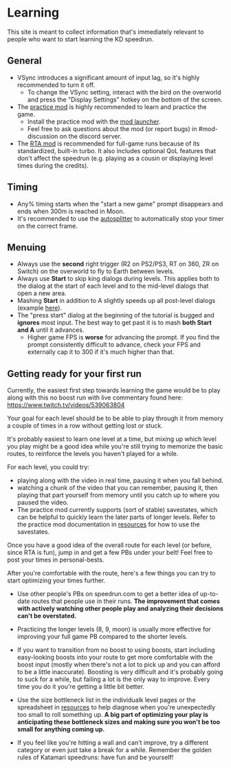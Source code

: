 # Learning

This site is meant to collect information that's immediately relevant to people who want to start learning the KD speedrun.

## General
- VSync introduces a significant amount of input lag, so it's highly recommended to turn it off. 
   - To change the VSync setting, interact with the bird on the overworld and press the "Display Settings" hotkey on the bottom of the screen. 
- The [practice mod](https://github.com/misoelegant/rpm/tree/master/il-practice-mod) is highly recommended to learn and practice the game. 
    - Install the practice mod with the [mod launcher](https://github.com/misoelegant/rpm/tree/master/updater).
    - Feel free to ask questions about the mod (or report bugs) in #mod-discussion on the discord server.
- The [RTA mod](https://github.com/misoelegant/rpm/tree/master/rta-mod) is recommended for full-game runs because of its standardized, built-in turbo. It also includes optional QoL features that don't affect the speedrun (e.g. playing as a cousin or displaying level times during the credits).

## Timing
- Any% timing starts when the "start a new game" prompt disappears and ends when 300m is reached in Moon.
- It's recommended to use the [autosplitter](https://www.speedrun.com/katamarireroll/resources) to automatically stop your timer on the correct frame.

## Menuing
- Always use the **second** right trigger (R2 on PS2/PS3, RT on 360, ZR on Switch) on the overworld to fly to Earth between levels. 
- Always use **Start** to skip king dialogs during levels. This applies both to the dialog at the start of each level and to the mid-level dialogs that open a new area.
- Mashing **Start** in addition to A slightly speeds up all post-level dialogs (example [here](https://www.youtube.com/watch?v=NNNs2uJ5Bzo)).
- The "press start" dialog at the beginning of the tutorial is bugged and **ignores** most input. The best way to get past it is to mash **both Start and A** until it advances.
    - Higher game FPS is **worse** for advancing the prompt. If you find the prompt consistently difficult to advance, check your FPS and externally cap it to 300 if it's much higher than that.

## Getting ready for your first run

Currently, the easiest first step towards learning the game would be to play along with this no boost run with live commentary found here: https://www.twitch.tv/videos/539063804

Your goal for each level should be to be able to play through it from memory a couple of times in a row without getting lost or stuck.

It's probably easiest to learn one level at a time, but mixing up which level you play might be a good idea while you're still trying to memorize the basic routes, to reinforce the levels you haven't played for a while.

For each level, you could try:

- playing along with the video in real time, pausing it when you fall behind.
- watching a chunk of the video that you can remember, pausing it, then playing that part yourself from memory until you catch up to where you paused the video.
- The practice mod currently supports (sort of stable) savestates, which can be helpful to quickly learn the later parts of longer levels. Refer to the practice mod documentation in [resources](./resources.md) for how to use the savestates.

Once you have a good idea of the overall route for each level (or before, since RTA is fun), jump in and get a few PBs under your belt! Feel free to post your times in personal-bests.

After you're comfortable with the route, here's a few things you can try to start optimizing your times further.

- Use other people's PBs on speedrun.com to get a better idea of up-to-date routes that people use in their runs. **The improvement that comes with actively watching other people play and analyzing their decisions can't be overstated.**

- Practicing the longer levels (8, 9, moon) is usually more effective for improving your full game PB compared to the shorter levels.

- If you want to transition from no boost to using boosts, start including easy-looking boosts into your route to get more comfortable with the boost input (mostly when there's not a lot to pick up and you can afford to be a little inaccurate). Boosting is very difficult and it's probably going to suck for a while, but failing a lot is the only way to improve. Every time you do it you're getting a little bit better.

- Use the size bottleneck list in the individualk level pages or the spreadsheet in [resources](./resources.md) to help diagnose when you're unexpectedly too small to roll something up. **A big part of optimizing your play is anticipating these bottleneck sizes and making sure you won't be too small for anything coming up.**

- If you feel like you're hitting a wall and can't improve, try a different category or even just take a break for a while. Remember the golden rules of Katamari speedruns: have fun and be yourself!

